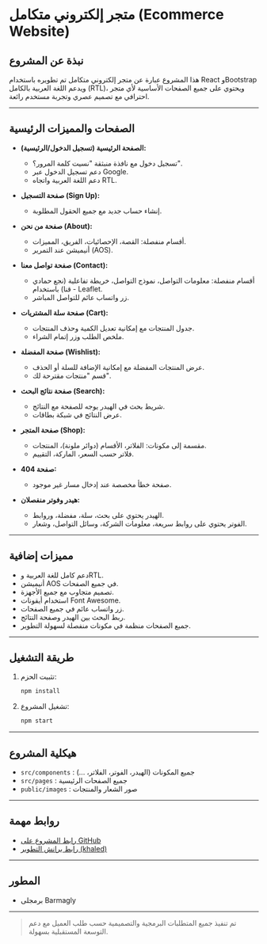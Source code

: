 # متجر إلكتروني متكامل (Ecommerce Website)

## نبذة عن المشروع

هذا المشروع عبارة عن متجر إلكتروني متكامل تم تطويره باستخدام React وBootstrap ويدعم اللغة العربية بالكامل (RTL)، ويحتوي على جميع الصفحات الأساسية لأي متجر احترافي مع تصميم عصري وتجربة مستخدم رائعة.

---

## الصفحات والمميزات الرئيسية

- **الصفحة الرئيسية (تسجيل الدخول/الرئيسية):**
  - تسجيل دخول مع نافذة منبثقة "نسيت كلمة المرور؟".
  - دعم تسجيل الدخول عبر Google.
  - دعم اللغة العربية واتجاه RTL.

- **صفحة التسجيل (Sign Up):**
  - إنشاء حساب جديد مع جميع الحقول المطلوبة.

- **صفحة من نحن (About):**
  - أقسام منفصلة: القصة، الإحصائيات، الفريق، المميزات.
  - أنيميشن عند التمرير (AOS).

- **صفحة تواصل معنا (Contact):**
  - أقسام منفصلة: معلومات التواصل، نموذج التواصل، خريطة تفاعلية (نجع حمادي - قنا) باستخدام Leaflet.
  - زر واتساب عائم للتواصل المباشر.

- **صفحة سلة المشتريات (Cart):**
  - جدول المنتجات مع إمكانية تعديل الكمية وحذف المنتجات.
  - ملخص الطلب وزر إتمام الشراء.

- **صفحة المفضلة (Wishlist):**
  - عرض المنتجات المفضلة مع إمكانية الإضافة للسلة أو الحذف.
  - قسم "منتجات مقترحة لك".

- **صفحة نتائج البحث (Search):**
  - شريط بحث في الهيدر يوجه للصفحة مع النتائج.
  - عرض النتائج في شبكة بطاقات.

- **صفحة المتجر (Shop):**
  - مقسمة إلى مكونات: الفلاتر، الأقسام (دوائر ملونة)، المنتجات.
  - فلاتر حسب السعر، الماركة، التقييم.

- **صفحة 404:**
  - صفحة خطأ مخصصة عند إدخال مسار غير موجود.

- **هيدر وفوتر منفصلان:**
  - الهيدر يحتوي على بحث، سلة، مفضلة، وروابط.
  - الفوتر يحتوي على روابط سريعة، معلومات الشركة، وسائل التواصل، وشعار.

---

## مميزات إضافية
- دعم كامل للغة العربية وRTL.
- أنيميشن AOS في جميع الصفحات.
- تصميم متجاوب مع جميع الأجهزة.
- استخدام أيقونات Font Awesome.
- زر واتساب عائم في جميع الصفحات.
- ربط البحث بين الهيدر وصفحة النتائج.
- جميع الصفحات منظمة في مكونات منفصلة لسهولة التطوير.

---

## طريقة التشغيل

1. تثبيت الحزم:
   ```bash
   npm install
   ```
2. تشغيل المشروع:
   ```bash
   npm start
   ```

---

## هيكلية المشروع
- `src/components` : جميع المكونات (الهيدر، الفوتر، الفلاتر، ...)
- `src/pages` : جميع الصفحات الرئيسية
- `public/images` : صور الشعار والمنتجات

---

## روابط مهمة
- [رابط المشروع على GitHub](https://github.com/barmagly/ecommerce-website-)
- [رابط برانش التطوير (khaled)](https://github.com/barmagly/ecommerce-website-/tree/khaled)

---

## المطور
- برمجلى Barmagly

---

> تم تنفيذ جميع المتطلبات البرمجية والتصميمية حسب طلب العميل مع دعم التوسعة المستقبلية بسهولة.
